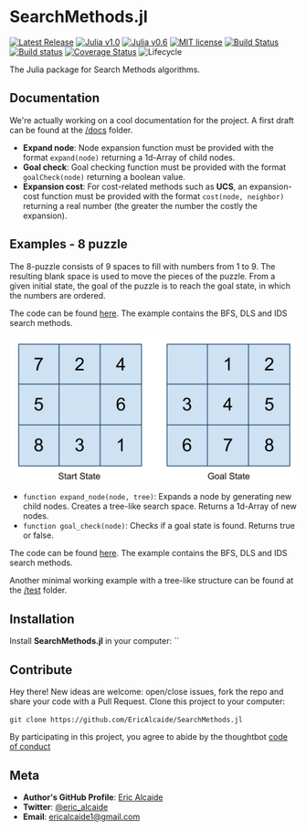 # SearchMethods.jl

[![Latest Release](https://img.shields.io/badge/release-v0.1.0-blue.svg)](https://github.com/EricAlcaide/SearchMethods.jl/releases/latest)
[![Julia v1.0](https://img.shields.io/badge/Julia%20v1.0.0-passing-brightgreen.svg)](https://docs.julialang.org/en/v1/)
[![Julia v0.6](https://img.shields.io/badge/Julia%20v0.6-passing-brightgreen.svg)](https://docs.julialang.org/en/v0.6.4/)
[![MIT license](https://img.shields.io/github/license/mashape/apistatus.svg)](https://github.com/EricAlcaide/SearchMethods.jl/blob/master/LICENSE.md) 
[![Build Status](https://travis-ci.org/EricAlcaide/SearchMethods.jl.svg?branch=master)](https://travis-ci.org/EricAlcaide/SearchMethods.jl)
[![Build status](https://ci.appveyor.com/api/projects/status/rfctrj4w0t2wctr1?svg=true)](https://ci.appveyor.com/project/EricAlcaide/searchmethods-jl)
[![Coverage Status](https://coveralls.io/repos/github/EricAlcaide/SearchMethods.jl/badge.svg?branch=master)](https://coveralls.io/github/EricAlcaide/SearchMethods.jl?branch=master)
![Lifecycle](https://img.shields.io/badge/lifecycle-stable-brightgreen.svg)

The Julia package for Search Methods algorithms.

## Documentation

We're actually working on a cool documentation for the project. A first draft can be found at the [/docs](https://github.com/EricAlcaide/SearchMethods.jl/blob/master/docs/src/index.md) folder.

* **Expand node**: Node expansion function must be provided with the format `expand(node)` returning a 1d-Array of child nodes.
* **Goal check**: Goal checking function must be provided with the format `goalCheck(node)` returning a boolean value.
* **Expansion cost**: For cost-related methods such as **UCS**, an expansion-cost function must be provided with the format `cost(node, neighbor)` returning a real number (the greater the number the costly the expansion).

## Examples - 8 puzzle
The 8-puzzle consists of 9 spaces to fill with numbers from 1 to 9. The resulting blank space is used to move the pieces of the puzzle.
From a given initial state, the goal of the puzzle is to reach the goal state, in which the numbers are ordered.

The code can be found [here](https://github.com/EricAlcaide/SearchMethods.jl/blob/master/example/8puzzle.jl). The example contains the BFS, DLS and IDS search methods.

<center><img src="https://github.com/EricAlcaide/SearchMethods.jl/blob/master/example/8puzzle_example.png"/></center>

* `function expand_node(node, tree)`: Expands a node by generating new child nodes. Creates a tree-like search space. Returns a 1d-Array of new nodes.
* `function goal_check(node)`: Checks if a goal state is found. Returns true or false.

The code can be found [here](https://github.com/EricAlcaide/SearchMethods.jl/blob/master/example/8puzzle.jl). The example contains the BFS, DLS and IDS search methods.

Another minimal working example with a tree-like structure can be found at the [/test](https://github.com/EricAlcaide/SearchMethods.jl/tree/master/test/) folder.


## Installation
Install **SearchMethods.jl** in your computer:
``

## Contribute
Hey there! New ideas are welcome: open/close issues, fork the repo and share your code with a Pull Request.
Clone this project to your computer:
 
`git clone https://github.com/EricAlcaide/SearchMethods.jl`
 
By participating in this project, you agree to abide by the thoughtbot [code of conduct](https://thoughtbot.com/open-source-code-of-conduct)
 
## Meta
 
* **Author's GitHub Profile**: [Eric Alcaide](https://github.com/EricAlcaide/)
* **Twitter**: [@eric_alcaide](https://twitter.com/eric_alcaide)
* **Email**: ericalcaide1@gmail.com
